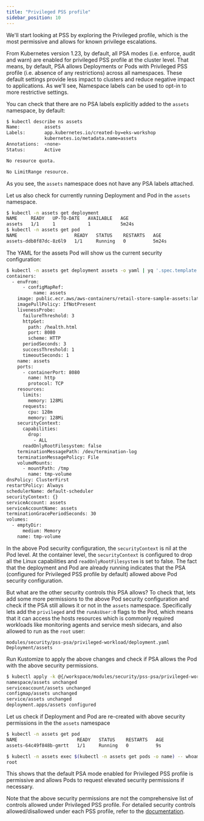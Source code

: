 ```yaml
---
title: "Privileged PSS profile"
sidebar_position: 10
---
```


We'll start looking at PSS by exploring the Privileged profile, which is the most permissive and allows for known privilege escalations.

From Kubernetes version 1.23, by default, all PSA modes (i.e. enforce, audit and warn) are enabled for privileged PSS profile at the cluster level. That means, by default, PSA allows Deployments or Pods with Privileged PSS profile (i.e. absence of any restrictions) across all namespaces. These default settings provide less impact to clusters and reduce negative impact to applications. As we'll see, Namespace labels can be used to opt-in to more restrictive settings.

You can check that there are no PSA labels explicitly added to the `assets` namespace, by default:

```bash
$ kubectl describe ns assets 
Name:         assets
Labels:       app.kubernetes.io/created-by=eks-workshop
              kubernetes.io/metadata.name=assets
Annotations:  <none>
Status:       Active

No resource quota.

No LimitRange resource.
```

As you see, the `assets` namespace does not have any PSA labels attached.

Let us also check for currently running Deployment and Pod in the `assets` namespace.

```bash
$ kubectl -n assets get deployment
NAME     READY   UP-TO-DATE   AVAILABLE   AGE
assets   1/1     1            1           5m24s
$ kubectl -n assets get pod
NAME                     READY   STATUS    RESTARTS   AGE
assets-ddb8f87dc-8z6l9   1/1     Running   0          5m24s
```

The YAML for the assets Pod will show us the current security configuration:

```bash
$ kubectl -n assets get deployment assets -o yaml | yq '.spec.template.spec'
containers:
  - envFrom:
      - configMapRef:
          name: assets
    image: public.ecr.aws/aws-containers/retail-store-sample-assets:latest
    imagePullPolicy: IfNotPresent
    livenessProbe:
      failureThreshold: 3
      httpGet:
        path: /health.html
        port: 8080
        scheme: HTTP
      periodSeconds: 3
      successThreshold: 1
      timeoutSeconds: 1
    name: assets
    ports:
      - containerPort: 8080
        name: http
        protocol: TCP
    resources:
      limits:
        memory: 128Mi
      requests:
        cpu: 128m
        memory: 128Mi
    securityContext:
      capabilities:
        drop:
          - ALL
      readOnlyRootFilesystem: false
    terminationMessagePath: /dev/termination-log
    terminationMessagePolicy: File
    volumeMounts:
      - mountPath: /tmp
        name: tmp-volume
dnsPolicy: ClusterFirst
restartPolicy: Always
schedulerName: default-scheduler
securityContext: {}
serviceAccount: assets
serviceAccountName: assets
terminationGracePeriodSeconds: 30
volumes:
  - emptyDir:
      medium: Memory
    name: tmp-volume
```

In the above Pod security configuration, the `securityContext` is nil at the Pod level. At the container level, the `securityContext` is configured to drop all the Linux capabilities and `readOnlyRootFilesystem` is set to false. The fact that the deployment and Pod are already running indicates that the PSA (configured for Privileged PSS profile by default) allowed above Pod security configuration.

But what are the other security controls this PSA allows? To check that, lets add some more permissions to the above Pod security configuration and check if the PSA still allows it or not in the `assets` namespace. Specifically lets add the `privileged` and the `runAsUser:0` flags to the Pod, which means that it can access the hosts resources which is commonly required workloads like monitoring agents and service mesh sidecars, and also allowed to run as the `root` user:

```kustomization
modules/security/pss-psa/privileged-workload/deployment.yaml
Deployment/assets
```

Run Kustomize to apply the above changes and check if PSA allows the Pod with the above security permissions.

```bash
$ kubectl apply -k @{/workspace/modules/security/pss-psa/privileged-workload}
namespace/assets unchanged
serviceaccount/assets unchanged
configmap/assets unchanged
service/assets unchanged
deployment.apps/assets configured
```

Let us check if Deployment and Pod are re-created with above security permissions in the the `assets` namespace

```bash
$ kubectl -n assets get pod
NAME                      READY   STATUS    RESTARTS   AGE
assets-64c49f848b-gmrtt   1/1     Running   0          9s

$ kubectl -n assets exec $(kubectl -n assets get pods -o name) -- whoami
root
```

This shows that the default PSA mode enabled for Privileged PSS profile is permissive and allows Pods to request elevated security permissions if necessary.
 
Note that the above security permissions are not the comprehensive list of controls allowed under Privileged PSS profile. For detailed security controls allowed/disallowed under each PSS profile, refer to the [documentation](https://kubernetes.io/docs/concepts/security/pod-security-standards/).
